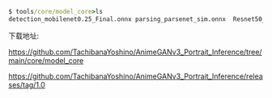 ```cmd 
$ tools/core/model_core>ls
detection_mobilenet0.25_Final.onnx parsing_parsenet_sim.onnx  Resnet50_Final.onnx
```

下载地址:

https://github.com/TachibanaYoshino/AnimeGANv3_Portrait_Inference/tree/main/core/model_core

https://github.com/TachibanaYoshino/AnimeGANv3_Portrait_Inference/releases/tag/1.0